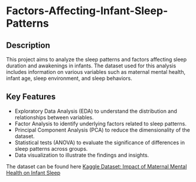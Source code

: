 # Factors-Affecting-Infant-Sleep-Patterns

## Description

This project aims to analyze the sleep patterns and factors affecting sleep duration and awakenings in infants. The dataset used for this analysis includes information on various variables such as maternal mental health, infant age, sleep environment, and sleep behaviors.

## Key Features

- Exploratory Data Analysis (EDA) to understand the distribution and relationships between variables.
- Factor Analysis to identify underlying factors related to sleep patterns.
- Principal Component Analysis (PCA) to reduce the dimensionality of the dataset.
- Statistical tests (ANOVA) to evaluate the significance of differences in sleep patterns across groups.
- Data visualization to illustrate the findings and insights.

The dataset can be found here [Kaggle Dataset: Impact of Maternal Mental Health on Infant Sleep](https://www.kaggle.com/datasets/thedevastator/impact-of-maternal-mental-health-on-infant-sleep)


